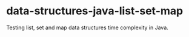 # data-structures-java-list-set-map
Testing list, set and map data structures time complexity in Java.
